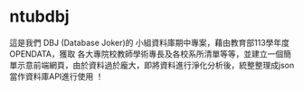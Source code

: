 # ntubdbj
這是我們 DBJ (Database Joker)的 小組資料庫期中專案，藉由教育部113學年度 OPENDATA，獲取 各大專院校教師學術專長及各校系所清單等等，並建立一個簡單示意前端網頁，由於資料過於龐大，即將資料進行淨化分析後，統整整理成json當作資料庫API進行使用 ！
